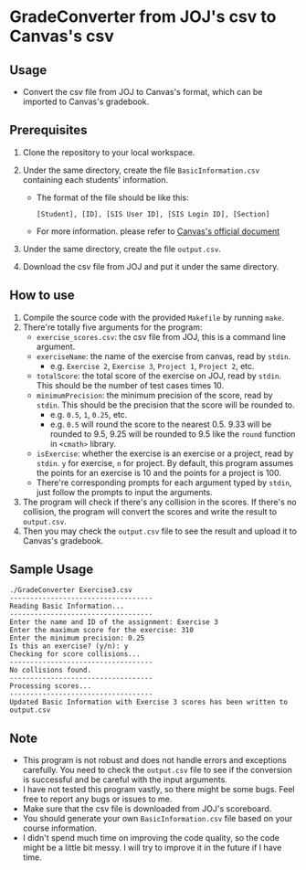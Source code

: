 # GradeConverter from JOJ's csv to Canvas's csv

## Usage

- Convert the csv file from JOJ to Canvas's format, which can be imported to Canvas's gradebook.

## Prerequisites

1. Clone the repository to your local workspace.
2. Under the same directory, create the file `BasicInformation.csv` containing each students' information.

   - The format of the file should be like this:

     ```csv
     [Student], [ID], [SIS User ID], [SIS Login ID], [Section]
     ```

   - For more information. please refer to [Canvas's official document](https://community.canvaslms.com/t5/指南中文版-讲师指南-instructor/我如何在评分册-Gradebook-中导入评分/ta-p/440592)

3. Under the same directory, create the file `output.csv`.
4. Download the csv file from JOJ and put it under the same directory.

## How to use

1. Compile the source code with the provided `Makefile` by running `make`.
2. There're totally five arguments for the program:
   - `exercise_scores.csv`: the csv file from JOJ, this is a command line argument.
   - `exerciseName`: the name of the exercise from canvas, read by `stdin`.
     - e.g. `Exercise 2`, `Exercise 3`, `Project 1`, `Project 2`, etc.
   - `totalScore`: the total score of the exercise on JOJ, read by `stdin`. This should be the number of test cases times 10.
   - `minimumPrecision`: the minimum precision of the score, read by `stdin`. This should be the precision that the score will be rounded to.
     - e.g. `0.5`, `1`, `0.25`, etc.
     - e.g. `0.5` will round the score to the nearest 0.5. 9.33 will be rounded to 9.5, 9.25 will be rounded to 9.5 like the `round` function in `<cmath>` library.
   - `isExercise`: whether the exercise is an exercise or a project, read by `stdin`. `y` for exercise, `n` for project. By default, this program assumes the points for an exercise is 10 and the points for a project is 100.
   - There're corresponding prompts for each argument typed by `stdin`, just follow the prompts to input the arguments.
3. The program will check if there's any collision in the scores. If there's no collision, the program will convert the scores and write the result to `output.csv`.
4. Then you may check the `output.csv` file to see the result and upload it to Canvas's gradebook.

## Sample Usage

```plaintext
./GradeConverter Exercise3.csv
-----------------------------------
Reading Basic Information...
-----------------------------------
Enter the name and ID of the assignment: Exercise 3
Enter the maximum score for the exercise: 310
Enter the minimum precision: 0.25
Is this an exercise? (y/n): y
Checking for score collisions...
-----------------------------------
No collisions found.
-----------------------------------
Processing scores...
-----------------------------------
Updated Basic Information with Exercise 3 scores has been written to output.csv
```

## Note

- This program is not robust and does not handle errors and exceptions carefully. You need to check the `output.csv` file to see if the conversion is successful and be careful with the input arguments.
- I have not tested this program vastly, so there might be some bugs. Feel free to report any bugs or issues to me.
- Make sure that the csv file is downloaded from JOJ's scoreboard.
- You should generate your own `BasicInformation.csv` file based on your course information.
- I didn't spend much time on improving the code quality, so the code might be a little bit messy. I will try to improve it in the future if I have time.
